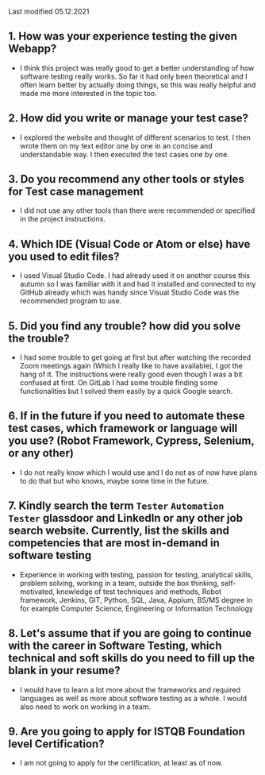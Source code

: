 
Last modified 05.12.2021

## 1. How was your experience testing the given Webapp?
- 
    I think this project was really good to get a better understanding of how software testing really works. So far it had only been theoretical and I often learn better by actually doing things, so this was really helpful and made me more interested in the topic too. 

## 2. How did you write or manage your test case?
- 
    I explored the website and thought of different scenarios to test. I then wrote them on my text editor one by one in an concise and understandable way. I then executed the test cases one by one. 

## 3. Do you recommend any other tools or styles for Test case management
 -     
    I did not use any other tools than there were recommended or specified in the project instructions. 

## 4. Which IDE (Visual Code or Atom or else) have you used to edit files?
- 
    I used Visual Studio Code. I had already used it on another course this autumn so I was familiar with it and had it installed and connected to my GitHub already which was handy since Visual Studio Code was the recommended program to use. 
     
## 5. Did you find any trouble? how did you solve the trouble?
- 
    I had some trouble to get going at first but after watching the recorded Zoom meetings again (Which I really like to have available), I got the hang of it. The instructions were really good even though I was a bit confused at first. On GitLab I had some trouble finding some functionalities but I solved them easily by a quick Google search.       

## 6. If in the future if you need to automate these test cases, which framework or language will you use? (Robot Framework, Cypress, Selenium, or any other)
- 
    I do not really know which I would use and I do not as of now have plans to do that but who knows, maybe some time in the future. 

## 7. Kindly search the term `Tester` `Automation Tester` glassdoor and LinkedIn or any other job search website. Currently, list the skills and competencies that are most in-demand in software testing
- 
    Experience in working with testing, passion for testing, analytical skills, problem solving, working in a team, outside the box thinking, self-motivated, knowledge of test techniques and methods, Robot framework, Jenkins, GIT, Python, SQL, Java, Appium, BS/MS degree in for example Computer Science, Engineering or Information Technology

## 8. **Let's assume** that if you are going to continue with the career in Software Testing, which technical and soft skills do you need to fill up the blank in your resume?
- 
    I would have to learn a lot more about the frameworks and required languages as well as more about software testing as a whole. I would also need to work on working in a team.

## 9. Are you going to apply for ISTQB Foundation level Certification?
- 
    I am not going to apply for the certification, at least as of now.
